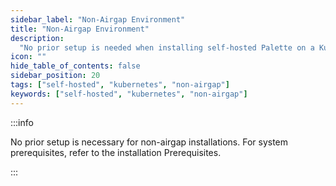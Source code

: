 ```yaml
---
sidebar_label: "Non-Airgap Environment"
title: "Non-Airgap Environment"
description:
  "No prior setup is needed when installing self-hosted Palette on a Kubernetes cluster with internet connectivity."
icon: ""
hide_table_of_contents: false
sidebar_position: 20
tags: ["self-hosted", "kubernetes", "non-airgap"]
keywords: ["self-hosted", "kubernetes", "non-airgap"]
---
```


:::info

No prior setup is necessary for non-airgap installations. For system prerequisites, refer to the installation
Prerequisites.

:::
